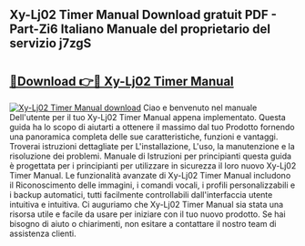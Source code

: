 ## Xy-Lj02 Timer Manual Download gratuit PDF - Part-Zi6 Italiano Manuale del proprietario del servizio j7zgS

# <h2><a href="http://dfc4dx.blite.top/?on=Xy-Lj02+Timer+Manual">🔗Download 👉🔴 Xy-Lj02 Timer Manual</a></h2>

[![Xy-Lj02 Timer Manual download](https://i.imgur.com/lujVjoI.png)](http://dfc4dx.blite.top/?on=Xy-Lj02+Timer+Manual)
Ciao e benvenuto nel manuale Dell'utente per il tuo Xy-Lj02 Timer Manual appena implementato. Questa guida ha lo scopo di aiutarti a ottenere il massimo dal tuo Prodotto fornendo una panoramica completa delle sue caratteristiche, funzioni e vantaggi. Troverai istruzioni dettagliate per L'installazione, L'uso, la manutenzione e la risoluzione dei problemi. Manuale di Istruzioni per principianti questa guida è progettata per i principianti per utilizzare in sicurezza il loro nuovo Xy-Lj02 Timer Manual. Le funzionalità avanzate di Xy-Lj02 Timer Manual includono il Riconoscimento delle immagini, i comandi vocali, i profili personalizzabili e i backup automatici, tutti facilmente controllabili dall'interfaccia utente intuitiva e intuitiva. Ci auguriamo che Xy-Lj02 Timer Manual sia stata una risorsa utile e facile da usare per iniziare con il tuo nuovo prodotto. Se hai bisogno di aiuto o chiarimenti, non esitare a contattare il nostro team di assistenza clienti.
